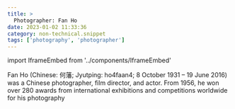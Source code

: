 ```yaml
---
title: >
  Photographer: Fan Ho
date: 2023-01-02 11:33:36
category: non-technical.snippet
tags: ['photography', 'photographer']
---
```


import IframeEmbed from '../components/IframeEmbed'

<IframeEmbed src='https://youtube.com/embed/B-KZCRjLPMw' />

Fan Ho (Chinese: 何藩; Jyutping: ho4faan4; 8 October 1931 – 19 June 2016) was a Chinese
photographer, film director, and actor. From 1956, he won over 280 awards from international
exhibitions and competitions worldwide for his photography
